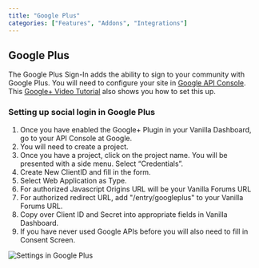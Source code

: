 ```yaml
---
title: "Google Plus"
categories: ["Features", "Addons", "Integrations"]
---
```


## Google Plus

The Google Plus Sign-In adds the ability to sign to your community with Google Plus. You will need to configure your site in [Google API Console](https://code.google.com/apis/console). This [Google+ Video Tutorial](http://youtu.be/OHEb22VrZy4) also shows you how to set this up.

### Setting up social login in Google Plus

1. Once you have enabled the Google+ Plugin in your Vanilla Dashboard, go to your API Console at Google.
2. You will  need to create a project.
2. Once you have a project, click on the project name. You will be presented with a side menu. Select “Credentials”. 
3. Create New ClientID and fill in the form.
4. Select Web Application as Type.
5. For authorized Javascript Origins URL will be your Vanilla Forums URL
6. For authorized redirect URL, add "/entry/googleplus" to your Vanilla Forums URL.
7. Copy over Client ID and Secret into appropriate fields in Vanilla Dashboard.
8. If you have never used Google APIs before you will also need to fill in Consent Screen.

![Settings in Google Plus](/addons/googleplus/images/Google_Developers_Console_Settings.png)
